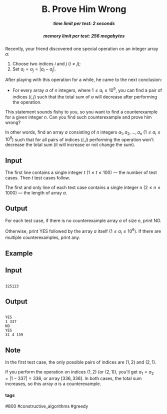 <h1 style='text-align: center;'> B. Prove Him Wrong</h1>

<h5 style='text-align: center;'>time limit per test: 2 seconds</h5>
<h5 style='text-align: center;'>memory limit per test: 256 megabytes</h5>

Recently, your friend discovered one special operation on an integer array $a$: 

1. Choose two indices $i$ and $j$ ($i \neq j$);
2. Set $a_i = a_j = |a_i - a_j|$.

After playing with this operation for a while, he came to the next conclusion: 

* For every array $a$ of $n$ integers, where $1 \le a_i \le 10^9$, you can find a pair of indices $(i, j)$ such that the total sum of $a$ will decrease after performing the operation.

This statement sounds fishy to you, so you want to find a counterexample for a given integer $n$. Can you find such counterexample and prove him wrong?

In other words, find an array $a$ consisting of $n$ integers $a_1, a_2, \dots, a_n$ ($1 \le a_i \le 10^9$) such that for all pairs of indices $(i, j)$ performing the operation won't decrease the total sum (it will increase or not change the sum).

## Input

The first line contains a single integer $t$ ($1 \le t \le 100$) — the number of test cases. Then $t$ test cases follow.

The first and only line of each test case contains a single integer $n$ ($2 \le n \le 1000$) — the length of array $a$.

## Output

For each test case, if there is no counterexample array $a$ of size $n$, print NO.

Otherwise, print YES followed by the array $a$ itself ($1 \le a_i \le 10^9$). If there are multiple counterexamples, print any.

## Example

## Input


```

325123
```
## Output


```

YES
1 337
NO
YES
31 4 159

```
## Note

In the first test case, the only possible pairs of indices are $(1, 2)$ and $(2, 1)$.

If you perform the operation on indices $(1, 2)$ (or $(2, 1)$), you'll get $a_1 = a_2 = |1 - 337| = 336$, or array $[336, 336]$. In both cases, the total sum increases, so this array $a$ is a counterexample.



#### tags 

#800 #constructive_algorithms #greedy 